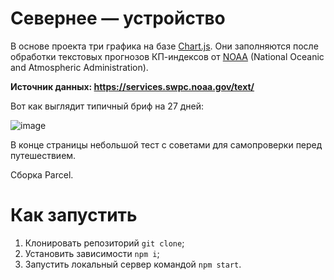 # Севернее — устройство

В основе проекта три графика на базе [Chart.js](https://github.com/chartjs). Они заполняются после обработки текстовых прогнозов КП-индексов от [NOAA](https://www.swpc.noaa.gov/) (National Oceanic and Atmospheric Administration).

**Источник данных: https://services.swpc.noaa.gov/text/**

Вот как выглядит типичный бриф на 27 дней:

![image](https://user-images.githubusercontent.com/106589280/206210556-cd21c322-9222-4195-a2e1-302c95900eef.png)

В конце страницы небольшой тест с советами для самопроверки перед путешествием.

Сборка Parcel.

# Как запустить

1. Клонировать репозиторий `git clone`;
2. Установить зависимости `npm i`;
3. Запустить локальный сервер командой `npm start`.
